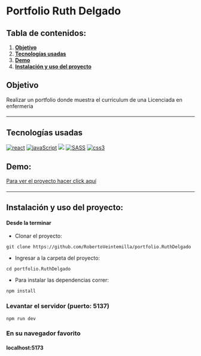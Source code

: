 # Portfolio Ruth Delgado

## Tabla de contenidos:

1. **[Objetivo](#objetivo)**
1. **[Tecnologías usadas](#tecnologías-usadas)**
1. **[Demo](#demo)**
1. **[Instalación y uso del proyecto](#instalación-y-uso-del-proyecto)**

## Objetivo
Realizar un portfolio donde muestra el curriculum de una Licenciada en enfermeria

####
***
## Tecnologías usadas

<p align="left">
<!-- REACT -->
  <a href="https://reactjs.org/" target="_blank" data-bs-toggle="tooltip" title="ReactJS"> <img src="https://img.shields.io/badge/React-20232A?style=for-the-badge&logo=react&logoColor=61DAFB" alt="react"/></a>
  <!-- JAVASCRIPT  -->
<a href=https://developer.mozilla.org/en-US/docs/Web/JavaScript" target="_blank" data-bs-toggle="tooltip" title="JavaScript"><img src="https://img.shields.io/badge/JavaScript-323330?style=for-the-badge&logo=javascript&logoColor=F7DF1E" alt="javaScript"/></a>
<!-- HTML -->
<a href="https://developer.mozilla.org/es/docs/Web/HTML" alt="HTML5" data-bs-toggle="tooltip" title="HTML" ><img src= "https://img.shields.io/badge/HTML5-E34F26?style=for-the-badge&logo=html5&logoColor=white" /></a>
<!–– SASS ––>
<a href="https://sass-lang.com" target="_blank" data-bs-toggle="tooltip" title="SASS"> <img src="https://img.shields.io/badge/Sass-CC6699?style=for-the-badge&logo=sass&logoColor=white" alt="SASS"/></a>
<!–– CSS ––>
<a href="https://www.w3schools.com/css/" target="_blank" data-bs-toggle="tooltip" title="CSS3"> <img src="https://img.shields.io/badge/CSS3-1572B6?style=for-the-badge&logo=css3&logoColor=white" alt="css3"/> </a>
 </p>

## Demo:

<a href="https://ruthdelgado.netlify.app/" target="_blank">Para ver el proyecto hacer click aquí</a>

####

***
## Instalación y uso del proyecto:

#### Desde la terminar

- Clonar el proyecto:
````
git clone https://github.com/RobertoVeintemilla/portfolio.RuthDelgado
````

- Ingresar a la carpeta del proyecto:
````
cd portfolio.RuthDelgado
````
- Para instalar las dependencias correr: 
````
npm install
````

### Levantar el servidor (puerto: 5137)

````
npm run dev
````

### En su navegador favorito
#### localhost:5173
